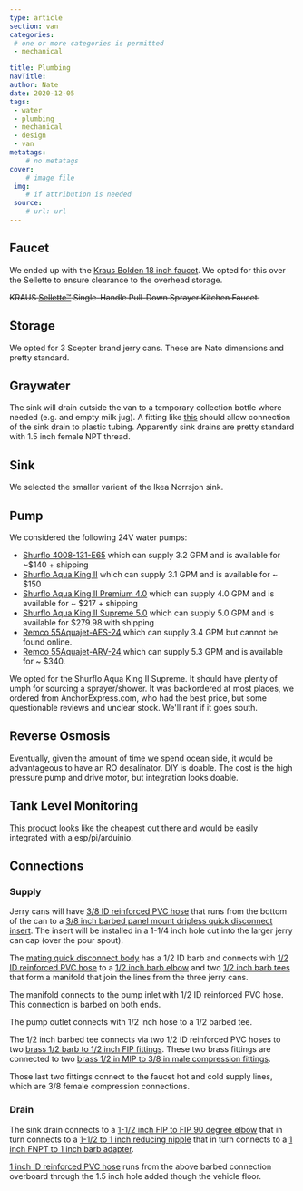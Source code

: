 ```yaml
---
type: article
section: van
categories: 
 # one or more categories is permitted
 - mechanical

title: Plumbing
navTitle: 
author: Nate
date: 2020-12-05
tags:
 - water
 - plumbing
 - mechanical
 - design
 - van
metatags:
	# no metatags
cover: 
	# image file
 img: 
	# if attribution is needed
 source: 
	# url: url
---
```



## Faucet

We ended up with the [Kraus Bolden 18 inch faucet](https://www.kraususa.com/kitchen/kitchen-faucets/commercial-style-faucets/kraus-kpf-1610sfsmb.html).  We opted for this over the Sellette to ensure clearance to the overhead storage.

~~KRAUS [Sellette™](https://www.kraususa.com/catalogsearch/result/?q=Sellette) Single-Handle Pull-Down Sprayer Kitchen Faucet.~~


## Storage

We opted for 3 Scepter brand jerry cans.  These are Nato dimensions and pretty standard.

## Graywater

The sink will drain outside the van to a temporary collection bottle where needed (e.g. and empty milk jug).  A fitting like [this](https://www.dripdepot.com/item/layflat-oval-hose-insert-by-fpt-adapter-barb-size-1-half-inch-fpt-size-1-half-inch) should allow connection of the sink drain to plastic tubing.  Apparently sink drains are pretty standard with 1.5 inch female NPT thread.

## Sink

We selected the smaller varient of the Ikea Norrsjon sink.

## Pump

We considered the following 24V water pumps:

* [Shurflo 4008-131-E65](pds-4008-131-x65.pdf) which can supply 3.2 GPM and is available for ~$140 + shipping
* [Shurflo Aqua King II](pds-4138-131-x65.pdf) which can supply 3.1 GPM and is available for ~ $150
* [Shurflo Aqua King II Premium 4.0](pds-4148-163-x75.pdf) which can supply 4.0 GPM and is available for ~ $217 + shipping
* [Shurflo Aqua King II Supreme 5.0](pds-4158-163-x75.pdf) which can supply 5.0 GPM and is available for $279.98 with shipping
* [Remco 55Aquajet-AES-24](55aquajet-aes-24-spec.pdf) which can supply 3.4 GPM but cannot be found online.
* [Remco 55Aquajet-ARV-24](55aquajet-arv-24-spec.pdf) which can supply 5.3 GPM and is available for ~ $340.

We opted for the Shurflo Aqua King II Supreme.  It should have plenty of umph for sourcing a sprayer/shower.  It was backordered at most places, we ordered from AnchorExpress.com, who had the best price, but some questionable reviews and unclear stock.  We'll rant if it goes south.

## Reverse Osmosis

Eventually, given the amount of time we spend ocean side, it would be advantageous to have an RO desalinator.  DIY is doable.  The cost is the high pressure pump and drive motor, but integration looks doable.

## Tank Level Monitoring

[This product](https://milonetech.com/products/chemical-etape-assembly) looks like the cheapest out there and would be easily integrated with a esp/pi/arduinio.

## Connections

### Supply

Jerry cans will have [3/8 ID reinforced PVC hose](https://www.usplastic.com/catalog/item.aspx?itemid=44393&catid=993) that runs from the bottom of the can to a [3/8 inch barbed panel mount dripless quick disconnect insert](https://www.usplastic.com/catalog/item.aspx?itemid=40966).  The insert will be installed in a 1-1/4 inch hole cut into the larger jerry can cap (over the pour spout).

The [mating quick disconnect body](https://www.usplastic.com/catalog/item.aspx?itemid=44801) has a 1/2 ID barb and connects with [1/2 ID reinforced PVC hose](https://www.usplastic.com/catalog/item.aspx?itemid=44394) to a [1/2 inch barb elbow](https://www.usplastic.com/catalog/item.aspx?itemid=31321) and two [1/2 inch barb tees](https://www.usplastic.com/catalog/item.aspx?itemid=30043) that form a manifold that join the lines from the three jerry cans.

The manifold connects to the pump inlet with 1/2 ID reinforced PVC hose.  This connection is barbed on both ends.

The pump outlet connects with 1/2 inch hose to a 1/2 barbed tee.

The 1/2 inch barbed tee connects via two 1/2 ID reinforced PVC hoses to two [brass 1/2 barb to 1/2 inch FIP fittings](https://www.homedepot.com/p/Everbilt-1-2-in-Barb-x-1-2-in-FIP-Brass-Adapter-Fitting-800099/300096250).  These two brass fittings are connected to two [brass 1/2 in MIP to 3/8 in male compression fittings](https://www.homedepot.com/p/Everbilt-3-8-in-Compression-x-1-2-in-MIP-Brass-Adapter-Fitting-804599/304958602).

Those last two fittings connect to the faucet hot and cold supply lines, which are 3/8 female compression connections.

### Drain

The sink drain connects to a [1-1/2 inch FIP to FIP 90 degree elbow](hhttps://www.usplastic.com/catalog/item.aspx?itemid=34834) that in turn connects to a [1-1/2 to 1 inch reducing nipple](https://www.usplastic.com/catalog/item.aspx?itemid=135126) that in turn connects to a [1 inch FNPT to 1 inch barb adapter](https://www.usplastic.com/catalog/item.aspx?itemid=135154).

[1 inch ID reinforced PVC hose](https://www.usplastic.com/catalog/item.aspx?itemid=44396) runs from the above barbed connection overboard through the 1.5 inch hole added though the vehicle floor.